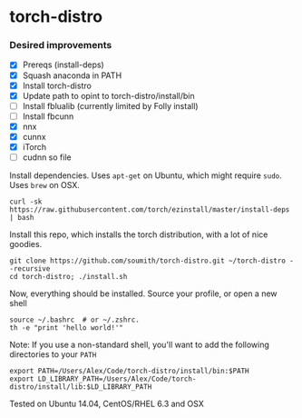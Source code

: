 torch-distro
============

### Desired improvements
* [x] Prereqs (install-deps)
* [x] Squash anaconda in PATH
* [x] Install torch-distro
* [x] Update path to opint to torch-distro/install/bin
* [ ] Install fblualib (currently limited by Folly install)
* [ ] Install fbcunn
* [x] nnx
* [x] cunnx
* [x] iTorch
* [ ] cudnn so file

Install dependencies. Uses `apt-get` on Ubuntu, which might require `sudo`. Uses `brew` on OSX.
```
curl -sk https://raw.githubusercontent.com/torch/ezinstall/master/install-deps | bash
```

Install this repo, which installs the torch distribution, with a lot of nice goodies.
```
git clone https://github.com/soumith/torch-distro.git ~/torch-distro --recursive
cd torch-distro; ./install.sh
```

Now, everything should be installed. Source your profile, or open a new shell
```
source ~/.bashrc  # or ~/.zshrc.
th -e "print 'hello world!'"
```

Note: If you use a non-standard shell, you'll want to add the following directories to your `PATH`
```
export PATH=/Users/Alex/Code/torch-distro/install/bin:$PATH
export LD_LIBRARY_PATH=/Users/Alex/Code/torch-distro/install/lib:$LD_LIBRARY_PATH
```

Tested on Ubuntu 14.04, CentOS/RHEL 6.3 and OSX

